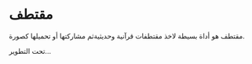 # مقتطف
مقتطف هو أداة بسيطة لاخذ مقتطفات قرآنية وحديثيةثم مشاركتها أو تحميلها كصورة.

تحت التطوير...
